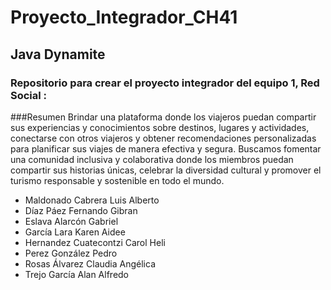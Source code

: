 # Proyecto_Integrador_CH41
## Java Dynamite
### Repositorio para crear el proyecto integrador del equipo 1, Red Social : 

###Resumen
Brindar una plataforma donde los viajeros puedan compartir sus experiencias y conocimientos sobre destinos, lugares y actividades, conectarse con otros viajeros y obtener recomendaciones personalizadas para planificar sus viajes de manera efectiva y segura. Buscamos fomentar una comunidad inclusiva y colaborativa donde los miembros puedan compartir sus historias únicas, celebrar la diversidad cultural y promover el turismo responsable y sostenible en todo el mundo. 



* Maldonado Cabrera Luis Alberto
* Díaz Páez Fernando Gibran
* Eslava Alarcón Gabriel 
* García Lara Karen Aidee 
* Hernandez Cuatecontzi Carol Heli 
* Perez González Pedro
* Rosas Álvarez Claudia Angélica
* Trejo García Alan Alfredo


